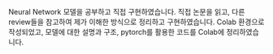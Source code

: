 Neural Network 모델을 공부하고 직접 구현하였습니다.
직접 논문을 읽고, 다른 review들을 참고하여 제가 이해한 방식으로 정리하고 구현하였습니다.
Colab 환경으로 작성되었고, 모델에 대한 설명과 구조, pytorch를 활용한 코드를 Colab에 정리하였습니다.

